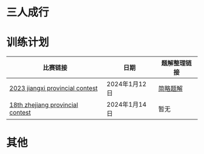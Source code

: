 # 三人成行


# 训练计划

|        比赛链接                                                         | 日期       | 题解整理链接                                                                                    |
|      -----------                                                      | -----------  | -----------                                                                                     |
|  [2023 jiangxi provincial contest](https://codeforces.com/gym/104385) | 2024年1月12日 |  [简略题解](https://mrchenyuheng.github.io/my_wiki/2023_ICPC_Jiangxi_Provincial_Contest/)       |
|  [18th zhejiang provincial contest](https://codeforces.com/gym/103055)| 2024年1月14日 |   暂无                                                                                          |



# 其他
